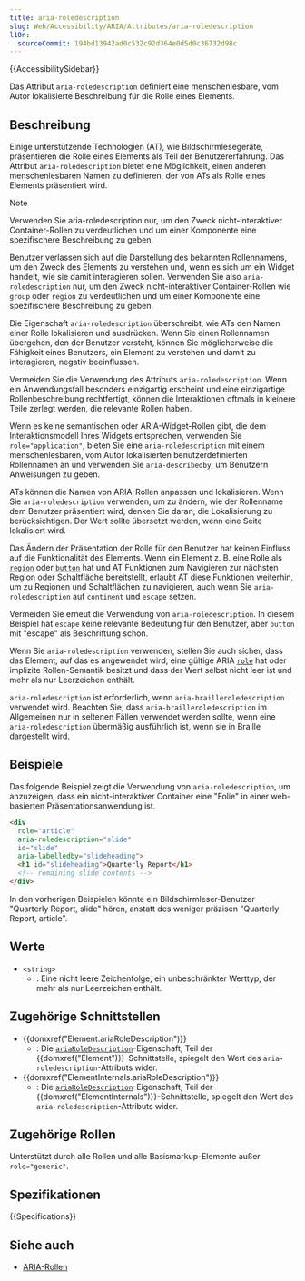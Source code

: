 ```yaml
---
title: aria-roledescription
slug: Web/Accessibility/ARIA/Attributes/aria-roledescription
l10n:
  sourceCommit: 194bd13942ad0c532c92d364e0d5d0c36732d98c
---
```


{{AccessibilitySidebar}}

Das Attribut `aria-roledescription` definiert eine menschenlesbare, vom Autor lokalisierte Beschreibung für die Rolle eines Elements.

## Beschreibung

Einige unterstützende Technologien (<abbr>AT</abbr>), wie Bildschirmlesegeräte, präsentieren die Rolle eines Elements als Teil der Benutzererfahrung. Das Attribut `aria-roledescription` bietet eine Möglichkeit, einen anderen menschenlesbaren Namen zu definieren, der von ATs als Rolle eines Elements präsentiert wird.

> [!NOTE]
> Verwenden Sie aria-roledescription nur, um den Zweck nicht-interaktiver Container-Rollen zu verdeutlichen und um einer Komponente eine spezifischere Beschreibung zu geben.

Benutzer verlassen sich auf die Darstellung des bekannten Rollennamens, um den Zweck des Elements zu verstehen und, wenn es sich um ein Widget handelt, wie sie damit interagieren sollen. Verwenden Sie also `aria-roledescription` nur, um den Zweck nicht-interaktiver Container-Rollen wie `group` oder `region` zu verdeutlichen und um einer Komponente eine spezifischere Beschreibung zu geben.

Die Eigenschaft `aria-roledescription` überschreibt, wie ATs den Namen einer Rolle lokalisieren und ausdrücken. Wenn Sie einen Rollennamen übergehen, den der Benutzer versteht, können Sie möglicherweise die Fähigkeit eines Benutzers, ein Element zu verstehen und damit zu interagieren, negativ beeinflussen.

Vermeiden Sie die Verwendung des Attributs `aria-roledescription`. Wenn ein Anwendungsfall besonders einzigartig erscheint und eine einzigartige Rollenbeschreibung rechtfertigt, können die Interaktionen oftmals in kleinere Teile zerlegt werden, die relevante Rollen haben.

Wenn es keine semantischen oder ARIA-Widget-Rollen gibt, die dem Interaktionsmodell Ihres Widgets entsprechen, verwenden Sie `role="application"`, bieten Sie eine `aria-roledescription` mit einem menschenlesbaren, vom Autor lokalisierten benutzerdefinierten Rollennamen an und verwenden Sie `aria-describedby`, um Benutzern Anweisungen zu geben.

ATs können die Namen von ARIA-Rollen anpassen und lokalisieren. Wenn Sie `aria-roledescription` verwenden, um zu ändern, wie der Rollenname dem Benutzer präsentiert wird, denken Sie daran, die Lokalisierung zu berücksichtigen. Der Wert sollte übersetzt werden, wenn eine Seite lokalisiert wird.

Das Ändern der Präsentation der Rolle für den Benutzer hat keinen Einfluss auf die Funktionalität des Elements. Wenn ein Element z. B. eine Rolle als [`region`](/de/docs/Web/Accessibility/ARIA/Roles/region_role) oder [`button`](/de/docs/Web/Accessibility/ARIA/Roles/button_role) hat und AT Funktionen zum Navigieren zur nächsten Region oder Schaltfläche bereitstellt, erlaubt AT diese Funktionen weiterhin, um zu Regionen und Schaltflächen zu navigieren, auch wenn Sie `aria-roledescription` auf `continent` und `escape` setzen.

Vermeiden Sie erneut die Verwendung von `aria-roledescription`. In diesem Beispiel hat `escape` keine relevante Bedeutung für den Benutzer, aber `button` mit "escape" als Beschriftung schon.

Wenn Sie `aria-roledescription` verwenden, stellen Sie auch sicher, dass das Element, auf das es angewendet wird, eine gültige ARIA [`role`](/de/docs/Web/Accessibility/ARIA/Roles) hat oder implizite Rollen-Semantik besitzt und dass der Wert selbst nicht leer ist und mehr als nur Leerzeichen enthält.

`aria-roledescription` ist erforderlich, wenn `aria-brailleroledescription` verwendet wird. Beachten Sie, dass `aria-brailleroledescription` im Allgemeinen nur in seltenen Fällen verwendet werden sollte, wenn eine `aria-roledescription` übermäßig ausführlich ist, wenn sie in Braille dargestellt wird.

## Beispiele

Das folgende Beispiel zeigt die Verwendung von `aria-roledescription`, um anzuzeigen, dass ein nicht-interaktiver Container eine "Folie" in einer web-basierten Präsentationsanwendung ist.

```html
<div
  role="article"
  aria-roledescription="slide"
  id="slide"
  aria-labelledby="slideheading">
  <h1 id="slideheading">Quarterly Report</h1>
  <!-- remaining slide contents -->
</div>
```

In den vorherigen Beispielen könnte ein Bildschirmleser-Benutzer "Quarterly Report, slide" hören, anstatt des weniger präzisen "Quarterly Report, article".

## Werte

- `<string>`
  - : Eine nicht leere Zeichenfolge, ein unbeschränkter Werttyp, der mehr als nur Leerzeichen enthält.

## Zugehörige Schnittstellen

- {{domxref("Element.ariaRoleDescription")}}
  - : Die [`ariaRoleDescription`](/de/docs/Web/API/Element/ariaRoleDescription)-Eigenschaft, Teil der {{domxref("Element")}}-Schnittstelle, spiegelt den Wert des `aria-roledescription`-Attributs wider.
- {{domxref("ElementInternals.ariaRoleDescription")}}
  - : Die [`ariaRoleDescription`](/de/docs/Web/API/ElementInternals/ariaRoleDescription)-Eigenschaft, Teil der {{domxref("ElementInternals")}}-Schnittstelle, spiegelt den Wert des `aria-roledescription`-Attributs wider.

## Zugehörige Rollen

Unterstützt durch alle Rollen und alle Basismarkup-Elemente außer `role="generic"`.

## Spezifikationen

{{Specifications}}

## Siehe auch

- [ARIA-Rollen](/de/docs/Web/Accessibility/ARIA/Roles)

